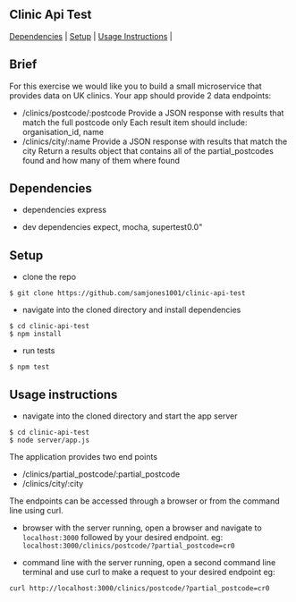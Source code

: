 ## Clinic Api Test
[Dependencies](#dependencies) | [Setup](#setup) | [Usage Instructions](#usage-instructions) | 

## Brief
For this exercise we would like you to build a small microservice that provides data on UK clinics.
Your app should provide 2 data endpoints:
- /clinics/postcode/:postcode
  Provide a JSON response with results that match the full postcode only
  Each result item should include: organisation_id, name
- /clinics/city/:name
  Provide a JSON response with results that match the city
  Return a results object that contains all of the partial_postcodes found and how many of them where found

## Dependencies
* dependencies
express

* dev dependencies
expect,
mocha,
supertest0.0"
 
## Setup
* clone the repo
```shell
$ git clone https://github.com/samjones1001/clinic-api-test
```

* navigate into the cloned directory and install dependencies
```shell
$ cd clinic-api-test
$ npm install
```

* run tests
```shell
$ npm test
```

## Usage instructions
* navigate into the cloned directory and start the app server
```shell
$ cd clinic-api-test
$ node server/app.js
```

The application provides two end points
- /clinics/partial_postcode/:partial_postcode
- /clinics/city/:city

The endpoints can be accessed through a browser or from the command line using curl.

* browser
with the server running, open a browser and navigate to `localhost:3000` followed by your desired endpoint.
eg:
`localhost:3000/clinics/postcode/?partial_postcode=cr0`

* command line
with the server running, open a second command line terminal and use curl to make a request to your desired endpoint
eg:
```shell
curl http://localhost:3000/clinics/postcode/?partial_postcode=cr0
```



